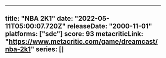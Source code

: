 
---
title: "NBA 2K1"
date: "2022-05-11T05:00:07.720Z"
releaseDate: "2000-11-01"
platforms: ["sdc"]
score: 93
metacriticLink: "https://www.metacritic.com/game/dreamcast/nba-2k1"
series: []
---
